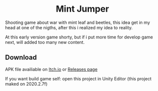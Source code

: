 <h1 align=center>Mint Jumper</h1>

Shooting game about war with mint leaf and beetles, this idea get in my head at one of the nigths, after this i realized my idea to reality. 

At this early version game shorty, but if i put more time for develop game next, will added too many new content.

## Download

APK file availiable on [Itch.io](https://javakira.itch.io/mintjumper) or [Releases page](https://github.com/JavaKira/MintJumper/releases)

If you want build game self: open this project in Unity Editor (this project maked on 2020.2.7f)
